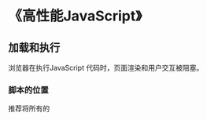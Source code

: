 # 《高性能JavaScript》
## 加载和执行
浏览器在执行JavaScript 代码时，页面渲染和用户交互被阻塞。

### 脚本的位置

推荐将所有的<script>标签尽可能放到<body>标签的底部

### 组织脚本

由于每个<script>标签初始下载时都会阻塞页面渲染，所以减少页面包含的<script>标签数量有助于改善这一情况。（ HTTP请求会带来额外的性能开销） =>  打包工具、CDN（提供了合并处理器）

### 无阻塞脚本

减少JavaScript文件大小并限制HTTP请求数

在页面加载完成后才加载JavaScript代码 =>  window.onload

####延迟的脚本

defer

局限：该属性只有IE4+和FireFox3.5+可用

#### 动态脚本元素

```javascript
var script = document.createElement("script")
script.type = "text/javascript"
script.onload = function() {
    alert("Script loaded!")
}
script.src = "file1.js"
document.getElementByTagName("head")[0].appendChild(script)
```

动态脚本加载凭借着它跨浏览器兼容性和易用的优势，成为最通用的无阻塞加载解决方案。

#### XMLHttpRequest脚本注入

```javascript
var xhr = new XMLHttpRequest()
xhr.open('get', "file1.js", true)
xhr.onreadystatechange = function() {
    if(xhr.readyState === 4) {
        if(xhr.status >= 200 && xhr.status < 300 || xhr.status ===304) {
            var script  = document .createElement("script")
            script.type = "text/javascript"
            script.text = xhr.responseText
            document.body.appendChild(script)
        }
    }
}
xhr.send(null)
```

局限：JavaScript文件必须与所请求的页面处于相同的域，这意味着JavaScript文件不能从CDN下载。因此，大型的Web应用通常不会采用XHR脚本注入技术。

### 小结

* </body>闭合标签之前，将所有<script>标签放到页面底部。
* 合并脚本。
* 多种无阻塞下载JavaScript的方法： defer、动态创建、XHR

​                                                                                                                                                                                                                                                                                                  

## 数据访问

### 管理作用域

#### 作用域链和标识符解析

#### 标识符解析的性能

在运行期上下文的作用域链中，一个标识符所在的位置越深，它的读取速度也就越慢。

如果某个跨作用域的值在函数中被引用一次以上，那么就把它存储到局部变量里。

#### 改变作用域链

with、catch

####  动态作用域

若存在动态作用域，脚本引擎必须切换回比较慢的基于哈希表的标识符识别方式，因此，只有确实有必要时才推荐使用动态作用域查找。

#### 闭包，作用域和内存

```javascript
function assignEvents() {
    var id  = "xdi9592"
    document.getElementById('save-btn").onclick = function(event) {
        saveDocument(id)
    }
}
```
当该函数被执行时，一个包含了变量id以及其他一些数据的**活动对象** 被创建，当闭包被创建时，它的[[scope]]属性包含了与运行期相同的对象的引用，因此会有一项副作用。
在脚本里，最好小心地使用闭包，它同时关系到内存和执行速度。

### 对象成员

#### 原型

#### 原型链

#### 嵌套成员

对象成员嵌套得越深，访问速度就会越慢。

#### 缓存对象成员值

 ```javascript
const { name } = student 
 ```

### 小结

* 访问直接量和局部变量速度最快，相反，访问数组元素和对象成员相对较慢。
* 由于局部变量存在于作用域链的起始位置，因此访问局部变量比访问跨作用域变量更快。变量在作用域链中位置越深，访问所需时间越长。由于全局变量总处在作用域链的最末端，因此访问速度是最慢的。
* 避免使用with语句，因为它会改变运行时期上下文作用域链。同样，try-catch语句中catch子句也有同样的影响，尽量少用。
* 嵌套的对象成员会明显影响性能，尽量少用。
* 属性或方法在原型链中的位置越深，访问它的速度越慢。
* 通常来说，你可以通过把常用的对象成员、数组元素、跨域变量保存在局部变量中来改善JavaScript性能，因为局部变量访问速度更快。

​                                                                                                                                                                                                                                                                                                                                                                                                                                                                                                                                                                                                                                                                                                                                                                                                                                                                                                                                                                                                                                                                                                                                                                                                                                                                                                                                                                                                                                                                                                                                                                                                                                                                                          

## DOM编程

用脚本进行DOM操作的代价很昂贵，它是富Web应用中最常见的性能瓶颈。

### 浏览器中的DOM

#### 天生就慢

两个相互独立的功能只要通过接口彼此连接，就会产生消耗。

### DOM访问与修改

减少访问DOM的次数，把运算尽量留在ECMAScript这一端处理。

#### innerHTML对比DOM方法

如果在一个对性能有着苛刻要求的操作中更新一大段HTML，推荐使用innerHTML，因为它在绝大部分浏览器中都运行得更快。

#### 节点克隆

element.cloneNode()

在大多数浏览器中，节点克隆都更有效率。

#### HTML集合

HTML集合对象是一个类似数组的列表。它们并不是真正的数组。

在相同的内容和数量下，遍历一个数组的速度明显快于遍历一个HTML集合。

在遍历该列表时，可做下列优化：

* len = coll.length 将读取列表长度的操作放到循环外面
* 将列表转换成数组再进行遍历

#### 遍历DOM

##### 在DOM中爬行

在IE中，nextSibling比childNode表现优异。

##### 元素节点

使用children替代childNodes会更快，因为集合项更少。

###### 选择器API

如果需要处理大量的组合查询，使用querySelectorAll()会更有效率。







## 算法和流程控制
## 字符串和正则表达式
## 快速响应的用户界面
## Ajax
## 编程实践
## 构建并部署高性能JavaScript应用
## 工具